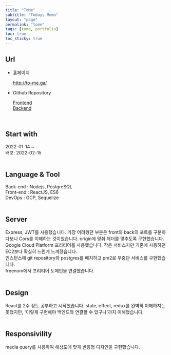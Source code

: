 ```yaml
---
title: "ToMe"
subtitle: "Todays Memo"
layout: "page"
permalink: "tome"
tags: [tome, portfolio]
toc: true
toc_sticky: true
---
```


## Url
* 홈페이지

  <a href="http://to-me.ga/">http://to-me.ga/</a>

* Github Repository 

  <a href="https://github.com/Juzdalua/tome_frontend_dev">Frontend</a> <br/>
  <a href="https://github.com/Juzdalua/tome_backend_dev">Backend</a>
<br> 

## Start with
2022-01-14 ~ <br/>
배포: 2022-02-15
<br/><br/>

## Language & Tool
Back-end : Nodejs, PostgreSQL <br/>
Front-end : ReactJS, ES6<br/>
DevOps : GCP, Sequelize
<br> <br> 

## Server
Express, JWT를 사용했습니다. 가장 어려웠던 부분은 front와 back의 포트를 구분하다보니 Cors를 이해하는 것이었습니다. origin에 맞춰 헤더를 맞추도록 구현했습니다. <br/>
Google Cloud Platform 프리티어를 사용했습니다. 작은 서비스지만 기존에 사용하던 EC2보다 확실히 느린게 느껴졌습니다. <br/>
인스턴스에 git repository와 postgres를 배치하고 pm2로 무중단 서비스를 구현했습니다.<br/>
freenom에서 프리티어 도메인을 연결했습니다.
<br/><br/>

## Design
React를 2주 정도 공부하고 시작했습니다. state, effect, redux를 완벽히 이해하지는 못했지만, '이렇게 구현해야 백엔드와 연결할 수 있구나'까지 이해했습니다.
<br/><br/>

## Responsivility

media query를 사용하여 해상도에 맞게 반응형 디자인을 구현했습니다.
<br/><br/>
